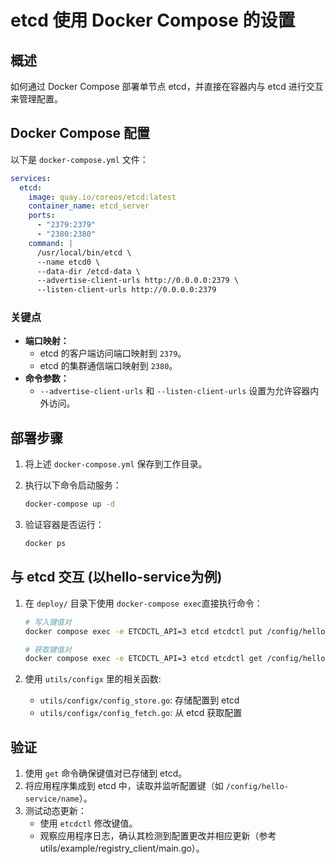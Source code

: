 # etcd 使用 Docker Compose 的设置

## 概述
如何通过 Docker Compose 部署单节点 etcd，并直接在容器内与 etcd 进行交互来管理配置。

## Docker Compose 配置
以下是 `docker-compose.yml` 文件：

```yaml
services:
  etcd:
    image: quay.io/coreos/etcd:latest
    container_name: etcd_server
    ports:
      - "2379:2379"
      - "2380:2380"
    command: |
      /usr/local/bin/etcd \
      --name etcd0 \
      --data-dir /etcd-data \
      --advertise-client-urls http://0.0.0.0:2379 \
      --listen-client-urls http://0.0.0.0:2379
```

### 关键点
- **端口映射：**
  - etcd 的客户端访问端口映射到 `2379`。
  - etcd 的集群通信端口映射到 `2380`。
- **命令参数：**
  - `--advertise-client-urls` 和 `--listen-client-urls` 设置为允许容器内外访问。

## 部署步骤

1. 将上述 `docker-compose.yml` 保存到工作目录。

2. 执行以下命令启动服务：

   ```bash
   docker-compose up -d
   ```

3. 验证容器是否运行：

   ```bash
   docker ps
   ```

## 与 etcd 交互 (以hello-service为例)

1. 在 `deploy/` 目录下使用 `docker-compose exec`直接执行命令：

   ```bash
   # 写入键值对
   docker compose exec -e ETCDCTL_API=3 etcd etcdctl put /config/hello-service/name "Alice"

   # 获取键值对
   docker compose exec -e ETCDCTL_API=3 etcd etcdctl get /config/hello-service --prefix
   ```
2. 使用 `utils/configx` 里的相关函数:
    - `utils/configx/config_store.go`: 存储配置到 etcd
    - `utils/configx/config_fetch.go`: 从 etcd 获取配置

## 验证

1. 使用 `get` 命令确保键值对已存储到 etcd。
2. 将应用程序集成到 etcd 中，读取并监听配置键（如 `/config/hello-service/name`）。
3. 测试动态更新：
   - 使用 `etcdctl` 修改键值。
   - 观察应用程序日志，确认其检测到配置更改并相应更新（参考utils/example/registry_client/main.go）。


